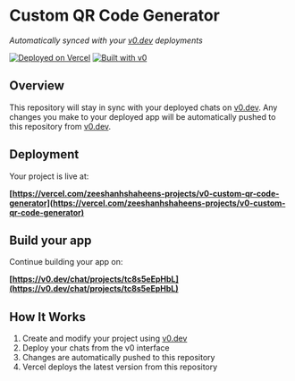 # Custom QR Code Generator

*Automatically synced with your [v0.dev](https://v0.dev) deployments*

[![Deployed on Vercel](https://img.shields.io/badge/Deployed%20on-Vercel-black?style=for-the-badge&logo=vercel)](https://vercel.com/zeeshanhshaheens-projects/v0-custom-qr-code-generator)
[![Built with v0](https://img.shields.io/badge/Built%20with-v0.dev-black?style=for-the-badge)](https://v0.dev/chat/projects/tc8s5eEpHbL)

## Overview

This repository will stay in sync with your deployed chats on [v0.dev](https://v0.dev).
Any changes you make to your deployed app will be automatically pushed to this repository from [v0.dev](https://v0.dev).

## Deployment

Your project is live at:

**[https://vercel.com/zeeshanhshaheens-projects/v0-custom-qr-code-generator](https://vercel.com/zeeshanhshaheens-projects/v0-custom-qr-code-generator)**

## Build your app

Continue building your app on:

**[https://v0.dev/chat/projects/tc8s5eEpHbL](https://v0.dev/chat/projects/tc8s5eEpHbL)**

## How It Works

1. Create and modify your project using [v0.dev](https://v0.dev)
2. Deploy your chats from the v0 interface
3. Changes are automatically pushed to this repository
4. Vercel deploys the latest version from this repository